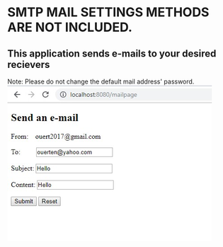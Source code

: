 # SMTP MAIL SETTINGS METHODS ARE NOT INCLUDED.  <br />                                   	
## This application sends e-mails to your desired recievers    
Note: Please do not change the default mail address' password.  
![alt text](https://github.com/ouerten/Springboot-email/blob/master/Screenshot_1.jpg?raw=true)
